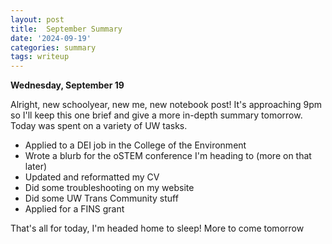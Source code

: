 ```yaml
---
layout: post
title:  September Summary
date: '2024-09-19'
categories: summary
tags: writeup
---
```


**Wednesday, September 19**

Alright, new schoolyear, new me, new notebook post! It's approaching 9pm so I'll keep this one brief and give a more in-depth summary tomorrow. Today was spent on a variety of UW tasks. 
- Applied to a DEI job in the College of the Environment
- Wrote a blurb for the oSTEM conference I'm heading to (more on that later)
- Updated and reformatted my CV
- Did some troubleshooting on my website
- Did some UW Trans Community stuff
- Applied for a FINS grant

That's all for today, I'm headed home to sleep! More to come tomorrow